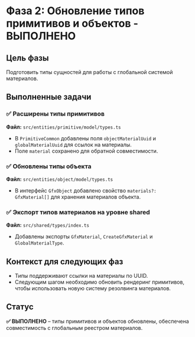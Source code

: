 # Фаза 2: Обновление типов примитивов и объектов - ВЫПОЛНЕНО

## Цель фазы
Подготовить типы сущностей для работы с глобальной системой материалов.

## Выполненные задачи

### ✅ Расширены типы примитивов
**Файл:** `src/entities/primitive/model/types.ts`
- В `PrimitiveCommon` добавлены поля `objectMaterialUuid` и `globalMaterialUuid` для ссылок на материалы.
- Поле `material` сохранено для обратной совместимости.

### ✅ Обновлены типы объекта
**Файл:** `src/entities/object/model/types.ts`
- В интерфейс `GfxObject` добавлено свойство `materials?: GfxMaterial[]` для хранения материалов объекта.

### ✅ Экспорт типов материалов на уровне shared
**Файл:** `src/shared/types/index.ts`
- Добавлены экспорты `GfxMaterial`, `CreateGfxMaterial` и `GlobalMaterialType`.

## Контекст для следующих фаз
- Типы поддерживают ссылки на материалы по UUID.
- Следующим шагом необходимо обновить рендеринг примитивов, чтобы использовать новую систему резолвинга материалов.

## Статус
**✅ ВЫПОЛНЕНО** – типы примитивов и объектов обновлены, обеспечена совместимость с глобальным реестром материалов.
